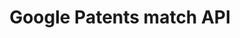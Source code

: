 ---
contributors: Google Patents
description: Resolves messy patent publication and application numbers to DOCDB publication
  number format.
documentation: https://patents.google.com/api/match
last_edit: Fri, 01 Dec 2023 12:19:54 GMT
location: https://patents.google.com/api/match
related_projects: {}
slug: google_patents_match
tags:
- entity reconciliation
title: Google Patents match API
uuid: 1809b659-d1e1-43db-8dbe-664a6e9a5bc0
---